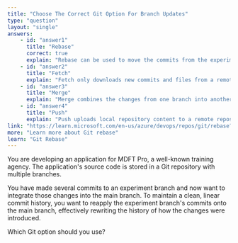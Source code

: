 ```yaml
---
title: "Choose The Correct Git Option For Branch Updates"
type: "question"
layout: "single"
answers:
    - id: "answer1"
      title: "Rebase"
      correct: true
      explain: "Rebase can be used to move the commits from the experimental branch onto the main branch in a linear fashion, rewriting history. If followed by a force push, it will override main's previous commit history."
    - id: "answer2"
      title: "Fetch"
      explain: "Fetch only downloads new commits and files from a remote repository to your local repository without merging them. It doesn't update branches or modify history."
    - id: "answer3"
      title: "Merge"
      explain: "Merge combines the changes from one branch into another while preserving the commit history of both branches. It doesn't override history as required in the scenario."
    - id: "answer4"
      title: "Push"
      explain: "Push uploads local repository content to a remote repository. It doesn't modify branch history or combine changes from different branches."
link: "https://learn.microsoft.com/en-us/azure/devops/repos/git/rebase?view=azure-devops"
more: "Learn more about Git rebase"
learn: "Git Rebase"
---
```


You are developing an application for MDFT Pro, a well-known training agency. The application's source code is stored in a Git repository with multiple branches.

You have made several commits to an experiment branch and now want to integrate those changes into the main branch. To maintain a clean, linear commit history, you want to reapply the experiment branch's commits onto the main branch, effectively rewriting the history of how the changes were introduced.

Which Git option should you use?
